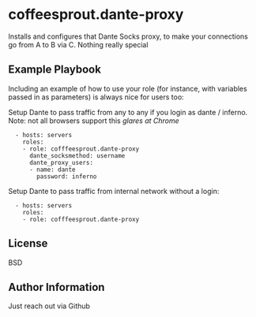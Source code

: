 coffeesprout.dante-proxy
=========

Installs and configures that Dante Socks proxy, to make your connections go from A to B via C.
Nothing really special


Example Playbook
----------------

Including an example of how to use your role (for instance, with variables passed in as parameters) is always nice for users too:

Setup Dante to pass traffic from any to any if you login as dante / inferno. Note: not all browsers support this *glares at Chrome*

      - hosts: servers
        roles:
        - role: cofffeesprout.dante-proxy
          dante_socksmethod: username 
          dante_proxy_users:
          - name: dante
            password: inferno

Setup Dante to pass traffic from internal network without a login:

      - hosts: servers
        roles:
        - role: cofffeesprout.dante-proxy


License
-------

BSD

Author Information
------------------

Just reach out via Github
